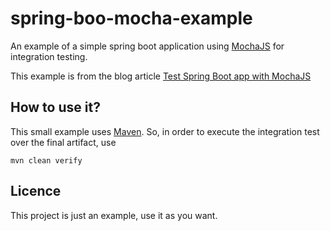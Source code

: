 # spring-boo-mocha-example
An example of a simple spring boot application using [MochaJS](https://mochajs.org/) for integration testing.

This example is from the blog article [Test Spring Boot app with MochaJS](http://rmemoria.blogspot.com.br/2016/11/testing-spring-boot-apps-with-mochajs.html)

## How to use it?

This small example uses [Maven](https://maven.apache.org/). So, in order to execute the integration test over the final artifact, use

`mvn clean verify`

## Licence

This project is just an example, use it as you want.
